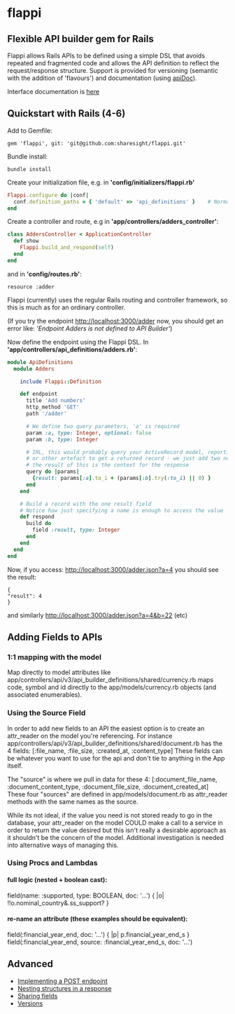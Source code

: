 # flappi

## Flexible API builder gem for Rails

Flappi allows Rails APIs to be defined using a simple DSL that avoids repeated and fragmented code and allows the API definition to reflect the request/response structure.
Support is provided for versioning (semantic with the addition of 'flavours') and documentation (using [apiDoc](http://apidocjs.com/)).

Interface documentation is [here](https://sharesight.github.io/flappi/Flappi.html)

## Quickstart with Rails (4-6)

Add to Gemfile:

    gem 'flappi', git: 'git@github.com:sharesight/flappi.git'

Bundle install:

    bundle install

Create your initialization file, e.g. in **'config/initializers/flappi.rb'**
```ruby
Flappi.configure do |conf|
  conf.definition_paths = { 'default' => 'api_definitions' }    # Normally under your controller path
end
```
Create a controller and route, e.g in **'app/controllers/adders_controller'**:
```ruby
class AddersController < ApplicationController
  def show
    Flappi.build_and_respond(self)
  end
end
```
and in **'config/routes.rb'**:

    resource :adder

Flappi (currently) uses the regular Rails routing and controller framework, so this is much as for an ordinary controller.

(If you try the endpoint [http://localhost:3000/adder](http://localhost:3000/adder) now, you should get an error like: *'Endpoint Adders is not defined to API Builder'*)

Now define the endpoint using the Flappi DSL. In **'app/controllers/api_definitions/adders.rb'**:
```ruby
module ApiDefinitions
  module Adders

    include Flappi::Definition

    def endpoint
      title 'Add numbers'
      http_method 'GET'
      path '/adder'

      # We define two query parameters, 'a' is required
      param :a, type: Integer, optional: false
      param :b, type: Integer

      # IRL, this would probably query your ActiveRecord model, reporting engine
      # or other artefact to get a returned record - we just add two numbers together
      # the result of this is the context for the response
      query do |params|
        {result: params[:a].to_i + (params[:b].try(:to_i) || 0) }
      end
    end

    # Build a record with the one result field
    # Notice how just specifying a name is enough to access the value
    def respond
      build do
        field :result, type: Integer
      end
    end
  end
end
```
Now, if you access: [http://localhost:3000/adder.json?a=4](http://localhost:3000/adder.json?a=4) you should see the result:

    {
    "result": 4
    }

and similarly [http://localhost:3000/adder.json?a=4&b=22](http://localhost:3000/adder.json?a=4&b=22) (etc)

## Adding Fields to APIs
### 1:1 mapping with the model
  Map directly to model attributes like app/controllers/api/v3/api_builder_definitions/shared/currency.rb maps code, symbol and id directly to the app/models/currency.rb objects (and associated enumerables).

### Using the Source Field
In order to add new fields to an API the easiest option is to create an attr_reader on the model you're referencing. For instance app/controllers/api/v3/api_builder_definitions/shared/document.rb has the 4 fields:
[:file_name, :file_size, :created_at, :content_type]
These fields can be whatever you want to use for the api and don't tie to anything in the App itself.

The "source" is where we pull in data for these 4:
[:document_file_name, :document_content_type, :document_file_size, :document_created_at]
These four "sources" are defined in app/models/document.rb as attr_reader methods with the same names as the source.

While its not ideal, if the value you need is not stored ready to go in the database, your attr_reader on the model COULD make a call to a service in order to return the value desired but this isn't really a desirable approach as it shouldn't be the concern of the model. Additional investigation is needed into alternative ways of managing this.

### Using Procs and Lambdas
#### full logic (nested + boolean cast):
field(name: :supported, type: BOOLEAN, doc: '…') { |o| !!o.nominal_country&.ss_support? }

#### re-name an attribute (these examples should be equivalent):
field(:financial_year_end, doc: '…') { |p| p.financial_year_end_s }
field(:financial_year_end, source: :financial_year_end_s, doc: '…')

## Advanced

- [Implementing a POST endpoint](file.POST.html)
- [Nesting structures in a response](file.NEST.html)
- [Sharing fields](file.SHARE.html)
- [Versions](file.VERSIONS.html)
